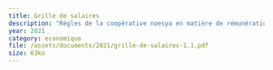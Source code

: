 ```yaml
---
title: Grille de salaires
description: "Règles de la coopérative noesya en matière de rémunération."
year: 2021
category: economique
file: /assets/documents/2021/grille-de-salaires-1.1.pdf
size: 63ko
---
```


